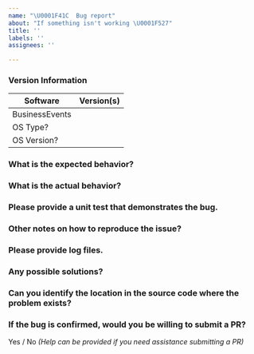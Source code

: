 ```yaml
---
name: "\U0001F41C  Bug report"
about: "If something isn't working \U0001F527"
title: ''
labels: ''
assignees: ''

---
```


### Version Information
| Software                       | Version(s) |
| ------------------------| ---------- |
| BusinessEvents             |                 |
| OS Type?     |                 |
| OS Version?           |                 |

### What is the expected behavior?

### What is the actual behavior?

### Please provide a unit test that demonstrates the bug.

### Other notes on how to reproduce the issue?

### Please provide log files.

### Any possible solutions?

### Can you identify the location in the source code where the problem exists?

### If the bug is confirmed, would you be willing to submit a PR?

Yes / No _(Help can be provided if you need assistance submitting a PR)_
